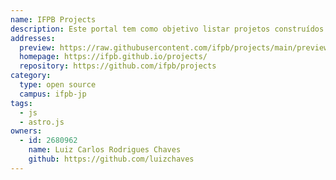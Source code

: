 ```yaml
---
name: IFPB Projects
description: Este portal tem como objetivo listar projetos construídos pelos alunos do IFPB.
addresses:
  preview: https://raw.githubusercontent.com/ifpb/projects/main/preview.png
  homepage: https://ifpb.github.io/projects/
  repository: https://github.com/ifpb/projects
category:
  type: open source
  campus: ifpb-jp
tags:
  - js
  - astro.js
owners:
  - id: 2680962
    name: Luiz Carlos Rodrigues Chaves
    github: https://github.com/luizchaves
---
```

